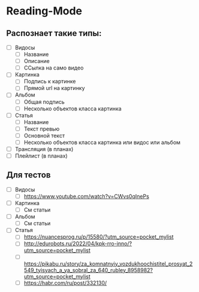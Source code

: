 # Reading-Mode
## Распознает такие типы:
- [ ] Видосы
    - [ ] Название
    - [ ] Описание
    - [ ] ССылка на само видео
- [ ] Картинка
    - [ ] Подпись к картинке
    - [ ] Прямой url на картинку
- [ ] Альбом
    - [ ] Общая подпись
    - [ ] Несколько объектов класса картинка
- [ ] Статья
    - [ ] Название
    - [ ] Текст превью
    - [ ] Основной текст
    - [ ] Несколько объектов класса картинка или видос или альбом
- [ ] Трансляция (в планах)
- [ ] Плейлист (в планах)
## Для тестов
- [ ] Видосы
    - [ ] https://www.youtube.com/watch?v=CWvs0qInePs
- [ ] Картинка
    - [ ] См статьи
- [ ] Альбом
    - [ ] См статьи
- [ ] Статья
    - [ ] https://nuancesprog.ru/p/15580/?utm_source=pocket_mylist
    - [ ] http://edurobots.ru/2022/04/kpk-rro-inno/?utm_source=pocket_mylist
    - [ ] https://pikabu.ru/story/za_komnatnyiy_vozdukhoochistitel_prosyat_2549_tyisyach_a_ya_sobral_za_640_rubley_8958982?utm_source=pocket_mylist
    - [ ] https://habr.com/ru/post/332130/

